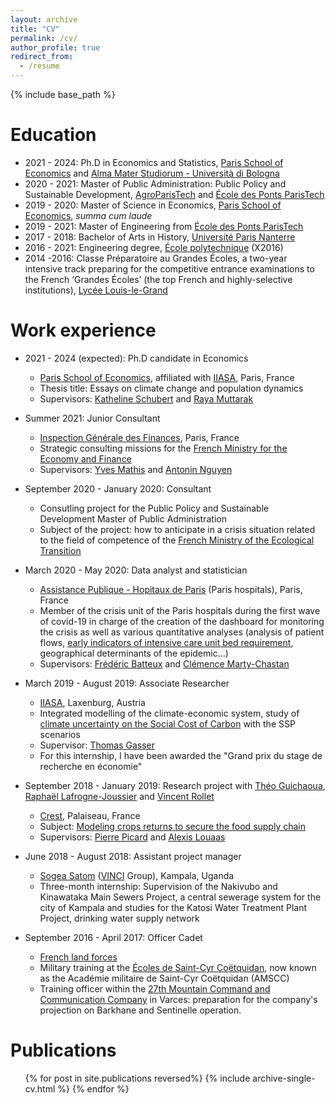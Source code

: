 ```yaml
---
layout: archive
title: "CV"
permalink: /cv/
author_profile: true
redirect_from:
  - /resume
---
```


{% include base_path %}

Education
======
* 2021 - 2024: Ph.D in Economics and Statistics, [Paris School of Economics](https://www.parisschoolofeconomics.eu/) and  [Alma Mater Studiorum - Università di Bologna](https://www.unibo.it/it) 
* 2020 - 2021: Master of Public Administration: Public Policy and Sustainable Development, [AgroParisTech](http://www2.agroparistech.fr/) and [École des Ponts ParisTech](https://www.ecoledesponts.fr/)
* 2019 - 2020: Master of Science in Economics, [Paris School of Economics](https://www.parisschoolofeconomics.eu/), *summa cum laude*
* 2019 - 2021: Master of Engineering from [École des Ponts ParisTech](https://www.ecoledesponts.fr/)
* 2017 - 2018: Bachelor of Arts in History, [Université Paris Nanterre](https://www.parisnanterre.fr/)
* 2016 - 2021: Engineering degree, [École polytechnique](https://www.polytechnique.edu/) (X2016)
* 2014 -2016: Classe Préparatoire au Grandes Écoles, a two-year intensive track preparing for the competitive entrance examinations to the French ‘Grandes Écoles’ (the top French and highly-selective institutions), [Lycée Louis-le-Grand](https://www.louislegrand.fr/)

Work experience
======
* 2021 - 2024 (expected): Ph.D candidate in Economics
  * [Paris School of Economics](https://www.parisschoolofeconomics.eu/), affiliated with [IIASA](https://iiasa.ac.at/), Paris, France
  * Thesis title: Essays on climate change and population dynamics
  * Supervisors: [Katheline Schubert](https://www.parisschoolofeconomics.eu/fr/schubert-katheline/) and [Raya Muttarak](https://iiasa.ac.at/web/home/research/researchPrograms/WorldPopulation/Staff/Raya-Muttarak.en.html)
* Summer 2021: Junior Consultant
  * [Inspection Générale des Finances](https://www.igf.finances.gouv.fr/sites/igf/accueil.html), Paris, France
  * Strategic consulting missions for the [French Ministry for the Economy and Finance](https://www.economie.gouv.fr/welcome-to-the-french-ministry-for-the-economy-and-finance)
  * Supervisors: [Yves Mathis](https://fr.linkedin.com/in/yves-mathis-93a28714a) and [Antonin Nguyen](https://fr.linkedin.com/in/antonin-nguyen-7b817aaa)

* September 2020 - January 2020: Consultant
  * Consutling project for the Public Policy and Sustainable Development Master of Public Administration
  * Subject of the project: how to anticipate in a crisis situation related to the field of competence of the [French Ministry of the Ecological Transition](https://www.ecologie.gouv.fr/)

* March 2020 -  May 2020: Data analyst and statistician
  * [Assistance Publique - Hopitaux de Paris](https://www.aphp.fr/) (Paris hospitals), Paris, France
  * Member of the crisis unit of the Paris hospitals during the first wave of covid-19 in charge of the creation of the dashboard for monitoring the crisis as well as various quantitative analyses (analysis of patient flows, [early indicators of intensive care unit bed requirement](https://doi.org/10.1371/journal.pone.0241406), geographical determinants of the epidemic...)
  * Supervisors: [Frédéric Batteux](https://fr.linkedin.com/in/fr%C3%A9d%C3%A9ric-batteux-b8483111) and [Clémence Marty-Chastan](https://fr.linkedin.com/in/cl%C3%A9mence-marty-chastan-63a5b88)

* March 2019 - August 2019: Associate Researcher
  * [IIASA](https://iiasa.ac.at/), Laxenburg, Austria
  * Integrated modelling of the climate-economic system, study of [climate uncertainty on the Social Cost of Carbon](https://comecheritel.github.io/publication/2019_08_internship_report) with the SSP scenarios
  * Supervisor: [Thomas Gasser](https://scholar.google.fr/citations?user=fjpNQPgAAAAJ&hl=fr)
  * For this internship, I have been awarded the "Grand prix du stage de recherche en économie"
  
 * September 2018 - January 2019: Research project with [Théo Guichaoua](https://fr.linkedin.com/in/th%C3%A9o-guichaoua-177517151), [Raphaël Lafrogne-Joussier](https://crest.science/user/rapha%C3%ABl-lafrogne-joussier/) and [Vincent Rollet](https://sites.google.com/site/vjrollet/home)
   * [Crest](https://crest.science/), Palaiseau, France
   * Subject: [Modeling crops returns to secure the food supply chain](https://comecheritel.github.io/publication/2019_03_P3A)
   * Supervisors: [Pierre Picard](https://sites.google.com/view/pierrepicardeconomics/home) and [Alexis Louaas](https://sites.google.com/site/alexislouaas/)

* June 2018 - August 2018: Assistant project manager
  * [Sogea Satom](https://www.sogea-satom.com/sogea-satom/sogea-satomv2.nsf/web/actu_realisation_de_30_km_de_reseau_dassainissement_a_kampala_(ouganda).htm&lng=L1) ([VINCI](https://www.vinci.com/vinci.nsf/en/index.htm) Group), Kampala, Uganda
  * Three-month internship: Supervision of the Nakivubo and Kinawataka Main Sewers Project, a central sewerage system for the city of Kampala and studies for the Katosi Water Treatment Plant Project, drinking water supply network

* September 2016 - April 2017: Officer Cadet
  * [French land forces](https://www.defense.gouv.fr/terre)
  * Military training at the [Écoles de Saint-Cyr Coëtquidan](https://www.st-cyr.terre.defense.gouv.fr/), now known as the Académie militaire de Saint-Cyr Coëtquidan (AMSCC)
  * Training officer within the [27th Mountain Command and Communication Company](https://www.defense.gouv.fr/terre/l-armee-de-terre/le-niveau-divisionnaire/1re-division/27e-brigade-d-infanterie-de-montagne) in Varces: preparation for the company's projection on Barkhane and Sentinelle operation.


Publications
======
  <ul>{% for post in site.publications reversed%}
    {% include archive-single-cv.html %}
  {% endfor %}</ul>
